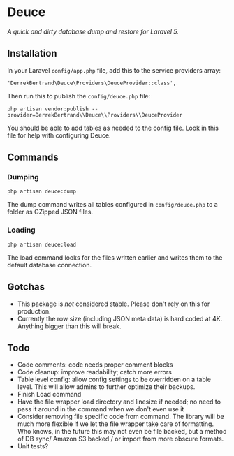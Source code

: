 # Deuce

*A quick and dirty database dump and restore for Laravel 5.*


## Installation

In your Laravel `config/app.php` file, add this to the service providers array:

    'DerrekBertrand\Deuce\Providers\DeuceProvider::class',

Then run this to publish the `config/deuce.php` file:

    php artisan vendor:publish --provider=DerrekBertrand\\Deuce\\Providers\\DeuceProvider

You should be able to add tables as needed to the config file. Look in this
file for help with configuring Deuce.

## Commands

### Dumping

    php artisan deuce:dump

The dump command writes all tables configured in `config/deuce.php` to a folder
as GZipped JSON files.

### Loading

    php artisan deuce:load

The load command looks for the files written earlier and writes them to the
default database connection.

## Gotchas

- This package is *not* considered stable. Please don't rely on this for
  production.
- Currently the row size (including JSON meta data) is hard coded at 4K.
  Anything bigger than this will break.

## Todo

- Code comments: code needs proper comment blocks
- Code cleanup: improve readability; catch more errors
- Table level config: allow config settings to be overridden on a table level.
  This will allow admins to further optimize their backups.
- Finish Load command
- Have the file wrapper load directory and linesize if needed; no need to pass
  it around in the command when we don't even use it
- Consider removing file specific code from command. The library will be much
  more flexible if we let the file wrapper take care of formatting. Who knows,
  in the future this may not even be file backed, but a method of DB sync/
  Amazon S3 backed / or import from more obscure formats.
- Unit tests?
